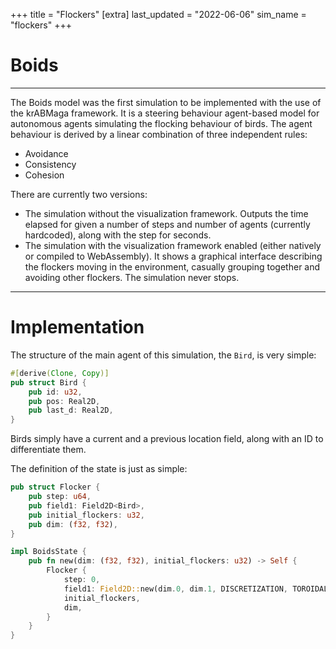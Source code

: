 +++
title = "Flockers"
[extra]
last_updated = "2022-06-06"
sim_name = "flockers"
+++

# Boids

---

The Boids model was the first simulation to be implemented with the use of the krABMaga framework. It is a steering behaviour
agent-based model for autonomous agents simulating the flocking behaviour of birds. The agent behaviour is derived by a linear
combination of three independent rules:
- Avoidance
- Consistency
- Cohesion

There are currently two versions:

- The simulation without the visualization framework. Outputs the time elapsed for given a number of steps and number of
  agents (currently hardcoded), along with the step for seconds.
- The simulation with the visualization framework enabled (either natively or compiled to WebAssembly). It shows a
  graphical interface describing the flockers moving in the environment, casually grouping together and avoiding other
  flockers. The simulation never stops.
  
---

# Implementation

The structure of the main agent of this simulation, the `Bird`, is very simple:
```rs
#[derive(Clone, Copy)]
pub struct Bird {
    pub id: u32,
    pub pos: Real2D,
    pub last_d: Real2D,
}
```

Birds simply have a current and a previous location field, along with an ID to differentiate them.

The definition of the state is just as simple:
```rs
pub struct Flocker {
    pub step: u64,
    pub field1: Field2D<Bird>,
    pub initial_flockers: u32,
    pub dim: (f32, f32),
}

impl BoidsState {
    pub fn new(dim: (f32, f32), initial_flockers: u32) -> Self {
        Flocker {
            step: 0,
            field1: Field2D::new(dim.0, dim.1, DISCRETIZATION, TOROIDAL),
            initial_flockers,
            dim,
        }
    }
}
```
